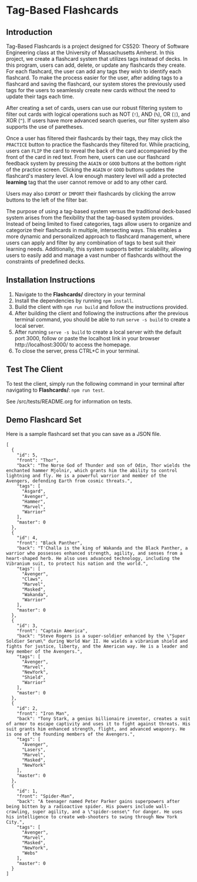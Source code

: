 # Tag-Based Flashcards

## Introduction

Tag-Based Flashcards is a project designed for CS520: Theory of Software Engineering class at the University of Massachusetts Amherst. In this project, we create a flashcard system that utilizes tags instead of decks.
In this program, users can add, delete, or update any flashcards they create. For each flashcard, the user can add any tags they wish to identify each flashcard. To make the process easier for the user, after adding tags to a flashcard and saving the flashcard, our system stores the previously used tags for the users to seamlessly create new cards without the need to update their tags each time.

After creating a set of cards, users can use our robust filtering system to filter out cards with logical operations such as NOT (`!`), AND (`%`), OR (`|`), and XOR (`^`). If users have more advanced search queries, our filter system also supports the use of paretheses.

Once a user has filtered their flashcards by their tags, they may click the `PRACTICE` button to practice the flashcards they filtered for. While practicing, users can `FLIP` the card to reveal the back of the card accompanied by the front of the card in red text. From here, users can use our flashcard feedback system by pressing the `AGAIN` or `GOOD` buttons at the bottom right of the practice screen. Clicking the `AGAIN` or `GOOD` buttons updates the flashcard's mastery level. A low enough mastery level will add a protected **learning** tag that the user cannot remove or add to any other card.

Users may also `EXPORT` or `IMPORT` their flashcards by clicking the arrow buttons to the left of the filter bar.

The purpose of using a tag-based system versus the traditional deck-based system arises from the flexibility that the tag-based system provides. Instead of being limited to fixed categories, tags allow users to organize and categorize their flashcards in multiple, intersecting ways. This enables a more dynamic and personalized approach to flashcard management, where users can apply and filter by any combination of tags to best suit their learning needs. Additionally, this system supports better scalability, allowing users to easily add and manage a vast number of flashcards without the constraints of predefined decks.

## Installation Instructions

1. Navigate to the **Flashcards/** directory in your terminal
2. Install the dependencies by running `npm install`.
3. Build the client with `npm run build` and follow the instructions provided.
4. After building the client and following the instructions after the previous terminal command, you should be able to run `serve -s build` to create a local server.
5. After running `serve -s build` to create a local server with the default port 3000, follow or paste the localhost link in your browser http://localhost:3000/ to access the homepage. 
6. To close the server, press CTRL+C in your terminal.

## Test The Client

To test the client, simply run the following command in your terminal after navigating to **Flashcards/**: `npm run test`.

See /src/tests/README.org for information on tests.

## Demo Flashcard Set

Here is a sample flashcard set that you can save as a JSON file.

```
[
  {
    "id": 5,
    "front": "Thor",
    "back": "The Norse God of Thunder and son of Odin, Thor wields the enchanted hammer Mjolnir, which grants him the ability to control lightning and fly. He is a powerful warrior and member of the Avengers, defending Earth from cosmic threats.",
    "tags": [
      "Asgard",
      "Avenger",
      "Hammer",
      "Marvel",
      "Warrior"
    ],
    "master": 0
  },
  {
    "id": 4,
    "front": "Black Panther",
    "back": "T'Challa is the king of Wakanda and the Black Panther, a warrior who possesses enhanced strength, agility, and senses from a heart-shaped herb. He also uses advanced technology, including the Vibranium suit, to protect his nation and the world.",
    "tags": [
      "Avenger",
      "Claws",
      "Marvel",
      "Masked",
      "Wakanda",
      "Warrior"
    ],
    "master": 0
  },
  {
    "id": 3,
    "front": "Captain America",
    "back": "Steve Rogers is a super-soldier enhanced by the \"Super Soldier Serum\" during World War II. He wields a vibranium shield and fights for justice, liberty, and the American way. He is a leader and key member of the Avengers.",
    "tags": [
      "Avenger",
      "Marvel",
      "NewYork",
      "Shield",
      "Warrior"
    ],
    "master": 0
  },
  {
    "id": 2,
    "front": "Iron Man",
    "back": "Tony Stark, a genius billionaire inventor, creates a suit of armor to escape captivity and uses it to fight against threats. His suit grants him enhanced strength, flight, and advanced weaponry. He is one of the founding members of the Avengers.",
    "tags": [
      "Avenger",
      "Lasers",
      "Marvel",
      "Masked",
      "NewYork"
    ],
    "master": 0
  },
  {
    "id": 1,
    "front": "Spider-Man",
    "back": "A teenager named Peter Parker gains superpowers after being bitten by a radioactive spider. His powers include wall-crawling, super agility, and a \"spider-sense\" for danger. He uses his intelligence to create web-shooters to swing through New York City.",
    "tags": [
      "Avenger",
      "Marvel",
      "Masked",
      "NewYork",
      "Webs"
    ],
    "master": 0
  }
]
```
